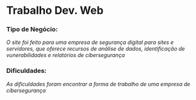 # Trabalho Dev. Web
### Tipo de Negócio:
*O site foi feito para uma empresa de segurança digital para sites e servidores, que oferece recursos de análise de dados, identificação de vunerabilidades e relatórios de cibersegurança*

### Dificuldades:
*As dificuldades foram encontrar a forma de trabalho de uma empresa de cibersegurança*
